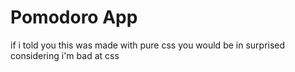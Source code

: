 # Pomodoro App

if i told you this was made with pure css you would be in surprised considering i'm bad at css